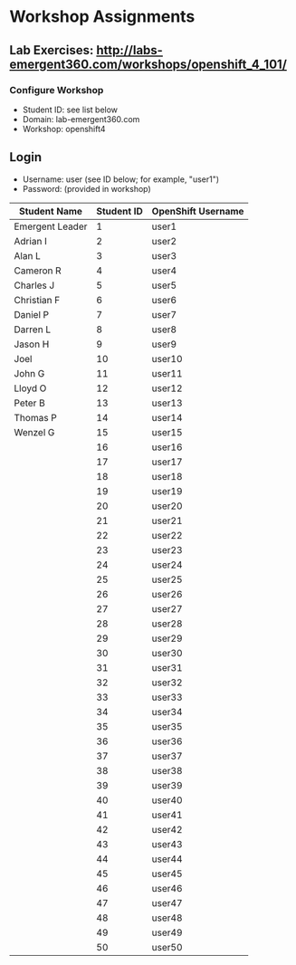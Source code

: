# Workshop Assignments
## Lab Exercises: http://labs-emergent360.com/workshops/openshift_4_101/
### Configure Workshop
- Student ID: see list below
- Domain: lab-emergent360.com
- Workshop: openshift4

## Login
- Username: user<id> (see ID below; for example, "user1")
- Password: (provided in workshop)

| Student Name | Student ID | OpenShift Username | 
|------------ | ---------------| ---------------|
|	Emergent Leader	|	1	|	user1	|
|	Adrian I	|	2	|	user2	|
|	Alan L	|	3	|	user3	|
|	Cameron R |	4	|	user4	|
|	Charles J |	5	|	user5	|
|	Christian F |	6	|	user6	|
|	Daniel P	|	7	|	user7	|
|	Darren L	|	8	|	user8	|
|	Jason H	|	9	|	user9	|
|	Joel 	|	10	|	user10	|
|	John G	|	11	|	user11	|
|	Lloyd O |	12	|	user12	|
|	Peter B |	13	|	user13	|
| Thomas P | 14 | user14 |
| Wenzel G | 15 | user15 |
|  | 16 | user16 |
|  | 17 | user17 |
|  | 18 | user18 |  
|  | 19 | user19 |  
|  | 20 | user20 |  
|  | 21 | user21 |
|  | 22 | user22 |
|  | 23 | user23 |
|  | 24 | user24 |
|  | 25 | user25 |
|  | 26 | user26 |
|  | 27 | user27 |
|  | 28 | user28 |
|  | 29 | user29 |
|  | 30 | user30 |
|  | 31 | user31 |
|  | 32 | user32 |
|  | 33 | user33 |
|  | 34 | user34 |
|  | 35 | user35 |  
|  | 36 | user36 |
|  | 37 | user37 |
|  | 38 | user38 |
|  | 39 | user39 |
|  | 40 | user40 |
|  | 41 | user41 |
|  | 42 | user42 |
|  | 43 | user43 |
|  | 44 | user44 |
|  | 45 | user45 |
|  | 46 | user46 |
|  | 47 | user47 |
|  | 48 | user48 |
|  | 49 | user49 |
|  | 50 | user50 |
  
